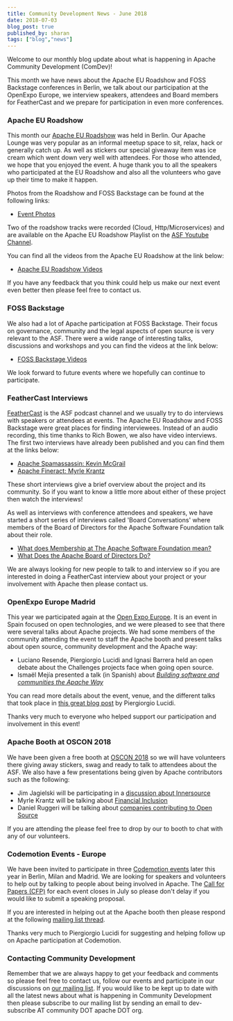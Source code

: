 ```yaml
---
title: Community Development News - June 2018
date: 2018-07-03
blog_post: true
published_by: sharan
tags: ["blog","news"]
---
```


Welcome to our monthly blog update about what is happening in Apache Community Development (ComDev)!

This month we have news about the Apache EU Roadshow and FOSS Backstage conferences in Berlin, we talk about our
participation at the OpenExpo Europe, we interview speakers, attendees and Board members for FeatherCast and we prepare
for participation in even more conferences.

### Apache EU Roadshow

This month our [Apache EU Roadshow](https://s.apache.org/rvjm) was held in Berlin. Our Apache Lounge was very popular as
an informal meetup space to sit, relax, hack or generally catch up. As well as stickers our special giveaway item was
ice cream which went down very well with attendees. For those who attended, we hope that you enjoyed the event. A huge
thank you to all the speakers who participated at the EU Roadshow and also all the volunteers who gave up their time to
make it happen.

Photos from the Roadshow and FOSS Backstage can be found at the following links:

* [Event Photos](https://s.apache.org/Gwl4)

Two of the roadshow tracks were recorded (Cloud, Http/Microservices) and are available on the Apache EU Roadshow
Playlist on the [ASF Youtube Channel](https://s.apache.org/AGvP).

You can find all the videos from the Apache EU Roadshow at the link below:

* [Apache EU Roadshow Videos](https://s.apache.org/fEmT)

If you have any feedback that you think could help us make our next event even better then please feel free to contact
us.

### FOSS Backstage

We also had a lot of Apache participation at FOSS Backstage. Their focus on governance, community and the legal aspects
of open source is very relevant to the ASF. There were a wide range of interesting talks, discussions and workshops and
you can find the videos at the link below:

* [FOSS Backstage Videos](https://s.apache.org/ag06)

We look forward to future events where we hopefully can continue to participate.

### FeatherCast Interviews

[FeatherCast](https://feathercast.apache.org/) is the ASF podcast channel and we usually try to do interviews with
speakers or attendees at events. The Apache EU Roadshow and FOSS Backstage were great places for finding interviewees.
Instead of an audio recording, this time thanks to Rich Bowen, we also have video interviews. The first two interviews
have already been published and you can find them at the links below:

* [Apache Spamassassin: Kevin McGrail](https://s.apache.org/VVk2)
* [Apache Fineract: Myrle Krantz](https://s.apache.org/IGz8)

These short interviews give a brief overview about the project and its community. So if you want to know a little more
about either of these project then watch the interviews!

As well as interviews with conference attendees and speakers, we have started a short series of interviews called 'Board
Conversations' where members of the Board of Directors for the Apache Software Foundation talk about their role.

* [What does Membership at The Apache Software Foundation mean?](https://s.apache.org/Y6QW)
* [What Does the Apache Board of Directors Do?](https://s.apache.org/VDrA)

We are always looking for new people to talk to and interview so if you are interested in doing a FeatherCast interview
about your project or your involvement with Apache then please contact us.

### OpenExpo Europe Madrid

This year we participated again at the [Open Expo Europe](https://openexpoeurope.com/). It is an event in Spain focused
on open technologies, and we were pleased to see that there were several talks about Apache projects. We had some
members of the community attending the event to staff the Apache booth and present talks about open source, community
development and the Apache way:

* Luciano Resende, Piergiorgio Lucidi and Ignasi Barrera held an open debate about the Challenges projects face when going open source.
* Ismaël Mejía presented a talk (in Spanish) about [_Building software and communities the Apache Way_](https://docs.google.com/presentation/d/1fwJzargPNaC937ftGBfndV14Y4cOG11YrGfkbQTD_wU)

You can read more details about the event, venue, and the different talks that took place
in [this great blog post](https://www.open4dev.com/journal/2018/6/7/apache-members-at-openexpo-europe-2018-wrap-up) by
Piergiorgio Lucidi.

Thanks very much to everyone who helped support our participation and involvement in this event!

### Apache Booth at OSCON 2018

We have been given a free booth at [OSCON 2018](https://s.apache.org/3l1g) so we will have volunteers there giving away
stickers, swag and ready to talk to attendees about the ASF. We also have a few presentations being given by Apache
contributors such as the following:

* Jim Jagielski will be participating in a [discussion about Innersource](https://s.apache.org/8yCB)
* Myrle Krantz will be talking about [Financial Inclusion](https://s.apache.org/wdQ1)
* Daniel Ruggeri will be talking about [companies contributing to Open Source](https://s.apache.org/zCJ3) 

If you are attending the please feel free to drop by our to booth to chat with any of our volunteers.

### Codemotion Events - Europe

We have been invited to participate in three [Codemotion events](https://codemotionworld.com/) later this year in
Berlin, Milan and Madrid. We are looking for speakers and volunteers to help out by talking to people about being
involved in Apache. The [Call for Papers (CFP)](https://s.apache.org/Gmkv) for each event closes in July so please don't
delay if you would like to submit a speaking proposal.

If you are interested in helping out at the Apache booth then please respond at the
following [mailing list thread](https://s.apache.org/dkP3).

Thanks very much to Piergiorgio Lucidi for suggesting and helping follow up on Apache participation at Codemotion.

### Contacting Community Development

Remember that we are always happy to get your feedback and comments so please feel free to contact us, follow our events
and participate in our discussions on [our mailing list](https://s.apache.org/qdrd). If you would like to be kept up to
date with all the latest news about what is happening in Community Development then please subscribe to our mailing list
by sending an email to dev-subscribe AT community DOT apache DOT org.
